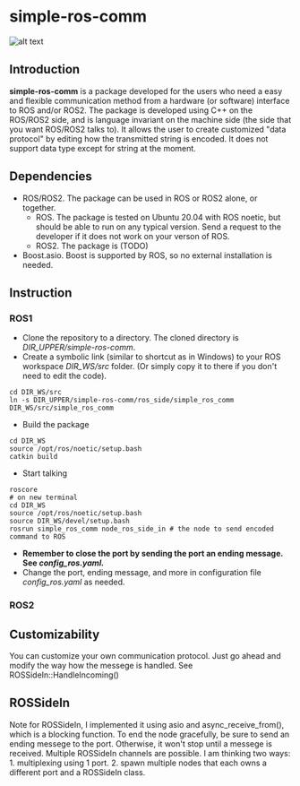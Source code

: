 # simple-ros-comm
![alt text](https://github.com/bingogome/documents/blob/main/simple-ros-comm/design.drawio.png)
## Introduction

**simple-ros-comm** is a package developed for the users who need a easy and flexible communication method from a hardware (or software) interface to ROS and/or ROS2. The package is developed using C++ on the ROS/ROS2 side, and is language invariant on the machine side (the side that you want ROS/ROS2 talks to). 
It allows the user to create customized "data protocol" by editing how the transmitted string is encoded. It does not support data type except for string at the moment.

## Dependencies
- ROS/ROS2. The package can be used in ROS or ROS2 alone, or together.
	- ROS. The package is tested on Ubuntu 20.04 with ROS noetic, but should be able to run on any typical version. Send a request to the developer if it does not work on your verson of ROS.
	- ROS2. The package is (TODO)
- Boost.asio. Boost is supported by ROS, so no external installation is needed.

## Instruction
### ROS1
- Clone the repository to a directory. The cloned directory is *DIR_UPPER/simple-ros-comm*.
- Create a symbolic link (similar to shortcut as in Windows) to your ROS workspace *DIR_WS/src* folder. (Or simply copy it to there if you don't need to edit the code).
```
cd DIR_WS/src
ln -s DIR_UPPER/simple-ros-comm/ros_side/simple_ros_comm DIR_WS/src/simple_ros_comm
```
- Build the package
```
cd DIR_WS
source /opt/ros/noetic/setup.bash
catkin build
```
- Start talking
```
roscore
# on new terminal
cd DIR_WS
source /opt/ros/noetic/setup.bash
source DIR_WS/devel/setup.bash
rosrun simple_ros_comm node_ros_side_in # the node to send encoded command to ROS

```
- **Remember to close the port by sending the port an ending message. See *config_ros.yaml.***
- Change the port, ending message, and more in configuration file *config_ros.yaml* as needed.
### ROS2

## Customizability
You can customize your own communication protocol. Just go ahead and modify the way how the messege is handled. See ROSSideIn::HandleIncoming()

## ROSSideIn
Note for ROSSideIn, I implemented it using asio and async_receive_from(), which is a blocking function. To end the node gracefully, be sure to send an ending messege to the port. Otherwise, it won't stop until a messege is received.
Multiple ROSSideIn channels are possible. I am thinking two ways: 1. multiplexing using 1 port. 2. spawn multiple nodes that each owns a different port and a ROSSideIn class.
